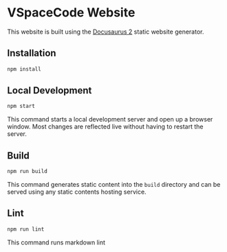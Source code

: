 # VSpaceCode Website

This website is built using the [Docusaurus 2](https://v2.docusaurus.io/) static website generator.

## Installation

```sh
npm install
```

## Local Development

```sh
npm start
```

This command starts a local development server and open up a browser window. Most changes are reflected live without having to restart the server.

## Build

```sh
npm run build
```

This command generates static content into the `build` directory and can be served using any static contents hosting service.

## Lint
```sh
npm run lint
```

This command runs markdown lint